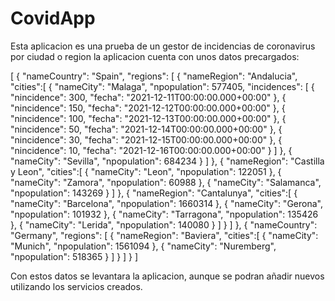 # CovidApp

Esta aplicacion es una prueba de un gestor de incidencias de coronavirus por ciudad o region la aplicacion cuenta con unos datos precargados:

[
	{
		"nameCountry": "Spain",
		"regions": [
			{
				"nameRegion": "Andalucia",
				"cities":[
					{
						"nameCity": "Malaga",
						"npopulation": 577405,
						 "incidences": [
                            {
                                "nincidence": 300,
                                "fecha": "2021-12-11T00:00:00.000+00:00"
                            },
                            {
                                "nincidence": 150,
                                "fecha": "2021-12-12T00:00:00.000+00:00"
                            },
                            {
                                "nincidence": 100,
                                "fecha": "2021-12-13T00:00:00.000+00:00"
                            },
                            {
                                "nincidence": 50,
                                "fecha": "2021-12-14T00:00:00.000+00:00"
                            },
                            {
                                "nincidence": 30,
                                "fecha": "2021-12-15T00:00:00.000+00:00"
                            },
                            {
                                "nincidence": 10,
                                "fecha": "2021-12-16T00:00:00.000+00:00"
                            }
                        ]
					},
					{
						"nameCity": "Sevilla",
						"npopulation": 684234
					}
				]
			},
			{
				"nameRegion": "Castilla y Leon",
				"cities":[
					{
						"nameCity": "Leon",
						"npopulation": 122051
					},
					{
						"nameCity": "Zamora",
						"npopulation": 60988
					},
					{
						"nameCity": "Salamanca",
						"npopulation": 143269
					}
				]
			},
			{
				"nameRegion": "Cantalunya",
				"cities":[
					{
						"nameCity": "Barcelona",
						"npopulation": 1660314
					},
					{
						"nameCity": "Gerona",
						"npopulation": 101932
					},
					{
						"nameCity": "Tarragona",
						"npopulation": 135426
					},
					{
						"nameCity": "Lerida",
						"npopulation": 140080
					}
				]
			}
		]
	},
	{
		"nameCountry": "Germany",
		"regions": [
			{
				"nameRegion": "Baviera",
				"cities":[
					{
						"nameCity": "Munich",
						"npopulation": 1561094
					},
					{
						"nameCity": "Nuremberg",
						"npopulation": 518365
					}
				]
			}
		]
	}
]

Con estos datos se levantara la aplicacion, aunque se podran añadir nuevos utilizando los servicios creados.